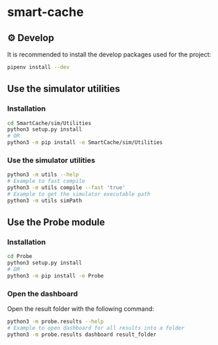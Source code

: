 # smart-cache

## :gear: Develop

It is recommended to install the develop packages used for the project:

```bash
pipenv install --dev
```
## Use the simulator utilities

### Installation

```bash
cd SmartCache/sim/Utilities
python3 setup.py install
# OR
python3 -m pip install -e SmartCache/sim/Utilities
```

### Use the simulator utilities

```bash
python3 -m utils --help
# Example to fast compile
python3 -m utils compile --fast 'true'
# Example to get the simulator executable path
python3 -m utils simPath
```

## Use the Probe module

### Installation

```bash
cd Probe
python3 setup.py install
# OR
python3 -m pip install -e Probe
```

### Open the dashboard

Open the result folder with the following command:

```bash
python3 -m probe.results --help
# Example to open dashboard for all results into a folder
python3 -m probe.results dashboard result_folder
```
